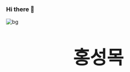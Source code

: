 ### Hi there 👋

<img src=https://user-images.githubusercontent.com/95673624/194904997-55b6b423-2265-4d4f-9173-03531c19d2e4.jpg alt="bg">

<p style="text-align:center;font-size:50px;font-weight:bold;">홍성목</h2>





<!--
**Mosquito0076/Mosquito0076** is a ✨ _special_ ✨ repository because its `README.md` (this file) appears on your GitHub profile.

Here are some ideas to get you started:

- 🔭 I’m currently working on ...
- 🌱 I’m currently learning ...
- 👯 I’m looking to collaborate on ...
- 🤔 I’m looking for help with ...
- 💬 Ask me about ...
- 📫 How to reach me: ...
- 😄 Pronouns: ...
- ⚡ Fun fact: ...
-->
